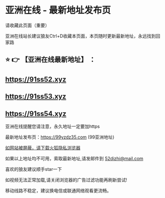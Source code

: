 # 亚洲在线 - 最新地址发布页

请收藏此页面（重要）

亚洲在线站长建议狼友Ctrl+D收藏本页面，本页随时更新最新地址，永远找到回家路

## :star: :point_right: 【亚洲在线最新地址】 ：
## https://91ss52.xyz
## https://91ss53.xyz
## https://91ss54.xyz


亚洲在线提醒您请注意，永久地址一定要加https

最新地址发布页：https://99yzdz35.com (99亚洲地址)

[如网站被屏蔽，请下载火狐隐私浏览器](https://www.firefox.com.cn)

如果以上地址均不可用，索取最新地址,请发邮件到 <52dizhi@mail.com>

喜欢的狼友建议顺手star一下

如视频无法正常加载,请关闭浏览器的广告过滤功能再刷新尝试!

移动线路不稳定，建议换电信或联通网络观看更流畅。
